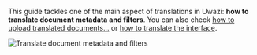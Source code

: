 This guide tackles one of the main aspect of translations in Uwazi: **how to translate document metadata and filters**. You can also check [how to upload translated documents...](https://github.com/huridocs/uwazi/wiki/Upload-translated-documents) or [how to translate the interface](https://github.com/huridocs/uwazi/wiki/Translate-the-interface).

![Translate document metadata and filters](http://huridocs.github.io/uwazi-assets/wiki/screenshots/translate-properties.png)